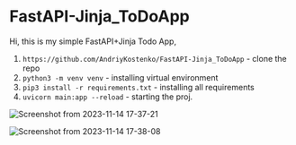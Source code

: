 # FastAPI-Jinja_ToDoApp


Hi, this is my simple FastAPI+Jinja Todo App,

1. `https://github.com/AndriyKostenko/FastAPI-Jinja_ToDoApp` - clone the repo
2. `python3 -m venv venv` - installing virtual environment
3. `pip3 install -r requirements.txt` - installing all requirements
4. `uvicorn main:app --reload` - starting the proj.
   
![Screenshot from 2023-11-14 17-37-21](https://github.com/AndriyKostenko/FastAPI-Jinja_ToDoApp/assets/91188777/d11cb120-ca66-4bab-b70f-604486873cbe)

![Screenshot from 2023-11-14 17-38-08](https://github.com/AndriyKostenko/FastAPI-Jinja_ToDoApp/assets/91188777/693dc497-c65d-4534-9437-95f6a8e76680)
